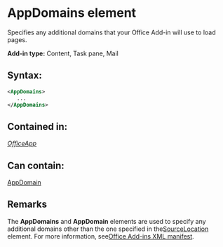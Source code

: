
# AppDomains element
Specifies any additional domains that your Office Add-in will use to load pages.

 **Add-in type:** Content, Task pane, Mail


## Syntax:


```XML
<AppDomains>
   ...
</AppDomains>
```


## Contained in:

 _[OfficeApp](../reference/manifest/officeapp-element.md)_


## Can contain:

[AppDomain](../reference/manifest/appdomain-element.md)


## Remarks

The  **AppDomains** and **AppDomain** elements are used to specify any additional domains other than the one specified in the[SourceLocation](../reference/manifest/sourcelocation-element.md) element. For more information, see[Office Add-ins XML manifest](http://msdn.microsoft.com/library/4139ff24-afac-472a-af7d-9d069587ac9b%28Office.15%29.aspx#bk_Preventing_Navigation).

